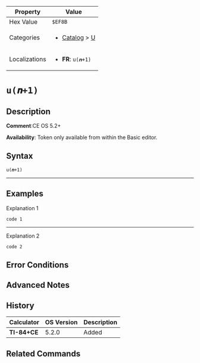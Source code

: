 | Property      | Value |
|---------------|-------|
| Hex Value     | `$EF8B`|
| Categories    | <ul><li>[Catalog](<../categories/Catalog.md>) > [U](<../categories/Catalog.md#U>)</li></ul> |
| Localizations | <ul><li><b>FR</b>: `u(𝒏+1)`</li></ul> |

# `u(𝒏+1)`

## Description


<b>Comment</b>:CE OS 5.2+

<b>Availability</b>: Token only available from within the Basic editor.

## Syntax
`u(𝒏+1)`

<hr>

## Examples

Explanation 1
```ti-basic
code 1
```
---
Explanation 2
```ti-basic
code 2
```

## Error Conditions


## Advanced Notes


## History
| Calculator | OS Version | Description |
|------------|------------|-------------|
| <b>TI-84+CE</b> | 5.2.0 | Added

## Related Commands

    